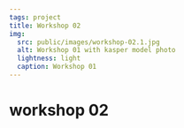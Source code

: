 ```yaml
---
tags: project
title: Workshop 02
img:
  src: public/images/workshop-02.1.jpg
  alt: Workshop 01 with kasper model photo
  lightness: light
  caption: Workshop 01
---
```

# workshop 02

